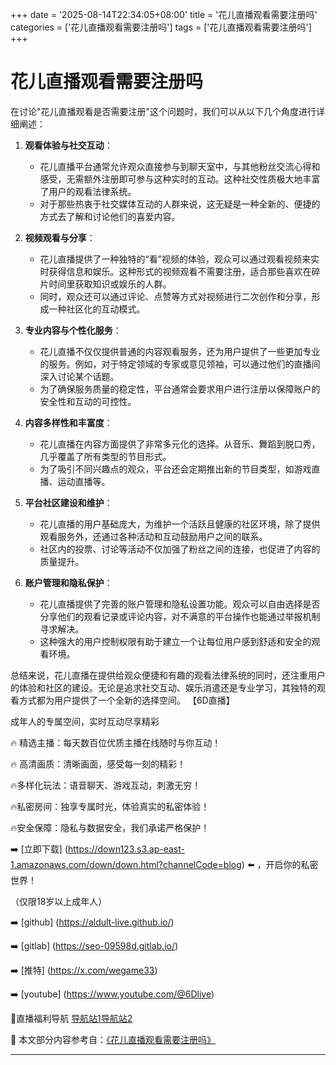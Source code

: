 +++
date = '2025-08-14T22:34:05+08:00'
title = '花儿直播观看需要注册吗'
categories = ['花儿直播观看需要注册吗']
tags = ['花儿直播观看需要注册吗']
+++

# 花儿直播观看需要注册吗

在讨论"花儿直播观看是否需要注册"这个问题时，我们可以从以下几个角度进行详细阐述：

1. **观看体验与社交互动**：
   - 花儿直播平台通常允许观众直接参与到聊天室中，与其他粉丝交流心得和感受，无需额外注册即可参与这种实时的互动。这种社交性质极大地丰富了用户的观看法律系统。
   - 对于那些热衷于社交媒体互动的人群来说，这无疑是一种全新的、便捷的方式去了解和讨论他们的喜爱内容。

2. **视频观看与分享**：
   - 花儿直播提供了一种独特的“看”视频的体验，观众可以通过观看视频来实时获得信息和娱乐。这种形式的视频观看不需要注册，适合那些喜欢在碎片时间里获取知识或娱乐的人群。
   - 同时，观众还可以通过评论、点赞等方式对视频进行二次创作和分享，形成一种社区化的互动模式。

3. **专业内容与个性化服务**：
   - 花儿直播不仅仅提供普通的内容观看服务，还为用户提供了一些更加专业的服务。例如，对于特定领域的专家或意见领袖，可以通过他们的直播间深入讨论某个话题。
   - 为了确保服务质量的稳定性，平台通常会要求用户进行注册以保障账户的安全性和互动的可控性。

4. **内容多样性和丰富度**：
   - 花儿直播在内容方面提供了非常多元化的选择。从音乐、舞蹈到脱口秀，几乎覆盖了所有类型的节目形式。
   - 为了吸引不同兴趣点的观众，平台还会定期推出新的节目类型，如游戏直播、运动直播等。

5. **平台社区建设和维护**：
   - 花儿直播的用户基础庞大，为维护一个活跃且健康的社区环境，除了提供观看服务外，还通过各种活动和互动鼓励用户之间的联系。
   - 社区内的投票、讨论等活动不仅加强了粉丝之间的连接，也促进了内容的质量提升。

6. **账户管理和隐私保护**：
   - 花儿直播提供了完善的账户管理和隐私设置功能。观众可以自由选择是否分享他们的观看记录或评论内容，对不满意的平台操作也能通过举报机制寻求解决。
   - 这种强大的用户控制权限有助于建立一个让每位用户感到舒适和安全的观看环境。

总结来说，花儿直播在提供给观众便捷和有趣的观看法律系统的同时，还注重用户的体验和社区的建设。无论是追求社交互动、娱乐消遣还是专业学习，其独特的观看方式都为用户提供了一个全新的选择空间。
【6D直播】

 成年人的专属空间，实时互动尽享精彩

🔥 精选主播：每天数百位优质主播在线随时与你互动！

🔥 高清画质：清晰画面，感受每一刻的精彩！

🔥多样化玩法：语音聊天、游戏互动，刺激无穷！

🔥私密房间：独享专属时光，体验真实的私密体验！

🔥安全保障：隐私与数据安全，我们承诺严格保护！

➡️ [立即下载] (https://down123.s3.ap-east-1.amazonaws.com/down/down.html?channelCode=blog) ⬅️ ，开启你的私密世界！

 （仅限18岁以上成年人）

➡️ [github] (https://aldult-live.github.io/)

➡️ [gitlab] (https://seo-09598d.gitlab.io/)

➡️ [推特] (https://x.com/wegame33)

➡️ [youtube] (https://www.youtube.com/@6Dlive)

🔞直播福利导航   [导航站1](https://webstack-86085a.gitlab.io/)[导航站2](https://onlygit123-2.github.io/)

📘 本文部分内容参考自：[《花儿直播观看需要注册吗》](https://webstack-hugo-18.pages.dev/)

---

